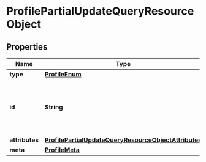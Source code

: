 # ProfilePartialUpdateQueryResourceObject

## Properties
Name | Type | Description | Notes
------------ | ------------- | ------------- | -------------
**type** | [**ProfileEnum**](ProfileEnum.md) |  | 
**id** | **String** | Primary key that uniquely identifies this profile. Generated by Klaviyo. | 
**attributes** | [**ProfilePartialUpdateQueryResourceObjectAttributes**](ProfilePartialUpdateQueryResourceObjectAttributes.md) |  | 
**meta** | [**ProfileMeta**](ProfileMeta.md) |  |  [optional]
